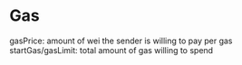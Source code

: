 # Gas

gasPrice: amount of wei the sender is willing to pay per gas
startGas/gasLimit: total amount of gas willing to spend

